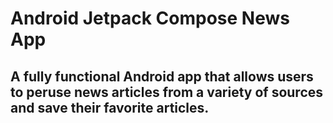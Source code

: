 # Android Jetpack Compose News App

## A fully functional Android app that allows users to peruse news articles from a variety of sources and save their favorite articles.

